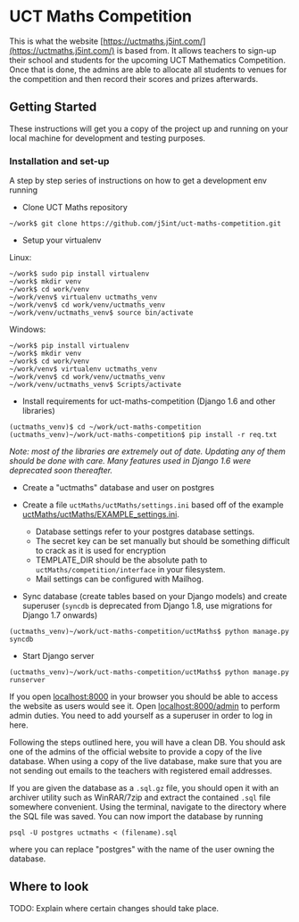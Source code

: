 # UCT Maths Competition

This is what the website [https://uctmaths.j5int.com/](https://uctmaths.j5int.com/) is based from. It allows teachers to sign-up their school and students for the upcoming UCT Mathematics Competition. Once that is done, the admins are able to allocate all students to venues for the competition and then record their scores and prizes afterwards.

## Getting Started

These instructions will get you a copy of the project up and running on your local machine for development and testing purposes. 

### Installation and set-up

A step by step series of instructions on how to get a development env running
* Clone UCT Maths repository

```
~/work$ git clone https://github.com/j5int/uct-maths-competition.git
```

* Setup your virtualenv

Linux:

```
~/work$ sudo pip install virtualenv
~/work$ mkdir venv
~/work$ cd work/venv
~/work/venv$ virtualenv uctmaths_venv
~/work/venv$ cd work/venv/uctmaths_venv
~/work/venv/uctmaths_venv$ source bin/activate
```

Windows:

```
~/work$ pip install virtualenv
~/work$ mkdir venv
~/work$ cd work/venv
~/work/venv$ virtualenv uctmaths_venv
~/work/venv$ cd work/venv/uctmaths_venv
~/work/venv/uctmaths_venv$ Scripts/activate
```

* Install requirements for uct-maths-competition (Django 1.6 and other libraries)

```
(uctmaths_venv)$ cd ~/work/uct-maths-competition
(uctmaths_venv)~/work/uct-maths-competition$ pip install -r req.txt 
```

*Note: most of the libraries are extremely out of date. Updating any of them should be done with care. Many features used in Django 1.6 were deprecated soon thereafter.*

* Create a "uctmaths" database and user on postgres

* Create a file `uctMaths/uctMaths/settings.ini` based off of the example [uctMaths/uctMaths/EXAMPLE_settings.ini](uctMaths/uctMaths/EXAMPLE_settings.ini).
    * Database settings refer to your postgres database settings.
    * The secret key can be set manually but should be something difficult to crack as it is used for encryption
    * TEMPLATE_DIR should be the absolute path to `uctMaths/competition/interface` in your filesystem.
    * Mail settings can be configured with Mailhog.

* Sync database (create tables based on your Django models) and create superuser (`syncdb` is deprecated from Django 1.8, use migrations for Django 1.7 onwards)

```
(uctmaths_venv)~/work/uct-maths-competition/uctMaths$ python manage.py syncdb
```

* Start Django server
```
(uctmaths_venv)~/work/uct-maths-competition/uctMaths$ python manage.py runserver
```

If you open [localhost:8000](http://localhost:8000) in your browser you should be able to access the website as users would see it. Open [localhost:8000/admin](http://localhost:8000/admin) to perform admin duties. You need to add yourself as a superuser in order to log in here. 

Following the steps outlined here, you will have a clean DB. You should ask one of the admins of the official website to provide a copy of the live database. When using a copy of the live database, make sure that you are not sending out emails to the teachers with registered email addresses. 

If you are given the database as a `.sql.gz` file, you should open it with an archiver utility such as WinRAR/7zip and extract the contained `.sql` file somewhere convenient. Using the terminal, navigate to the directory where the SQL file was saved. You can now import the database by running
```
psql -U postgres uctmaths < (filename).sql
```
where you can replace "postgres" with the name of the user owning the database.


## Where to look
TODO: Explain where certain changes should take place.
